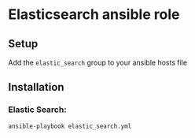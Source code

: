 Elasticsearch ansible role
==========================

Setup
-----

Add the `elastic_search` group to your ansible hosts file

Installation
------------

### Elastic Search:

`ansible-playbook elastic_search.yml`
